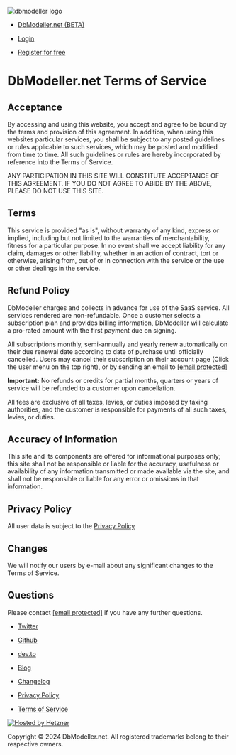 ![dbmodeller logo](/logo-64.png)

* [DbModeller.net (BETA)](https://dbmodeller.net/)

* [Login](https://dbmodeller.net/login)
* [Register for free](https://dbmodeller.net/registrations/new)

DbModeller.net Terms of Service
===============================

Acceptance
----------

By accessing and using this website, you accept and agree to be bound by the terms and provision of this agreement. In addition, when using this websites particular services, you shall be subject to any posted guidelines or rules applicable to such services, which may be posted and modified from time to time. All such guidelines or rules are hereby incorporated by reference into the Terms of Service.

ANY PARTICIPATION IN THIS SITE WILL CONSTITUTE ACCEPTANCE OF THIS AGREEMENT. IF YOU DO NOT AGREE TO ABIDE BY THE ABOVE, PLEASE DO NOT USE THIS SITE.

Terms
-----

This service is provided "as is", without warranty of any kind, express or implied, including but not limited to the warranties of merchantability, fitness for a particular purpose. In no event shall we accept liability for any claim, damages or other liability, whether in an action of contract, tort or otherwise, arising from, out of or in connection with the service or the use or other dealings in the service.

Refund Policy
-------------

DbModeller charges and collects in advance for use of the SaaS service. All services rendered are non-refundable. Once a customer selects a subscription plan and provides billing information, DbModeller will calculate a pro-rated amount with the first payment due on signing.

All subscriptions monthly, semi-annually and yearly renew automatically on their due renewal date according to date of purchase until officially cancelled. Users may cancel their subscription on their account page (Click the user menu on the top right), or by sending an email to [\[email protected\]](https://dbmodeller.net/cdn-cgi/l/email-protection)

**Important:** No refunds or credits for partial months, quarters or years of service will be refunded to a customer upon cancellation.

All fees are exclusive of all taxes, levies, or duties imposed by taxing authorities, and the customer is responsible for payments of all such taxes, levies, or duties.

Accuracy of Information
-----------------------

This site and its components are offered for informational purposes only; this site shall not be responsible or liable for the accuracy, usefulness or availability of any information transmitted or made available via the site, and shall not be responsible or liable for any error or omissions in that information.

Privacy Policy
--------------

All user data is subject to the [Privacy Policy](https://dbmodeller.net/privacy)

Changes
-------

We will notify our users by e-mail about any significant changes to the Terms of Service.

Questions
---------

Please contact [\[email protected\]](https://dbmodeller.net/cdn-cgi/l/email-protection) if you have any further questions.

  
  
  

* [Twitter](https://twitter.com/intent/follow?screen_name=DbModellerNet)
* [Github](https://github.com/dbmodeller-net)
* [dev.to](https://dev.to/dbmodeller)

* [Blog](https://dbmodeller.net/blog/)
* [Changelog](https://dbmodeller.net/changelog)
* [Privacy Policy](https://dbmodeller.net/privacy)
* [Terms of Service](https://dbmodeller.net/terms-of-service)

[![Hosted by Hetzner](/hosted-by-hetzner.png)](https://hetzner.cloud/?ref=sGE1MaNPLcIF)

Copyright © 2024 DbModeller.net. All registered trademarks belong to their respective owners.